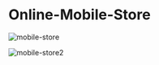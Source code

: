 # Online-Mobile-Store

![mobile-store](https://user-images.githubusercontent.com/52810541/114850921-e9851880-9dfe-11eb-8c76-1981fcb2b3d3.JPG)

![mobile-store2](https://user-images.githubusercontent.com/52810541/114851039-04f02380-9dff-11eb-98a2-014b720c622e.JPG)
